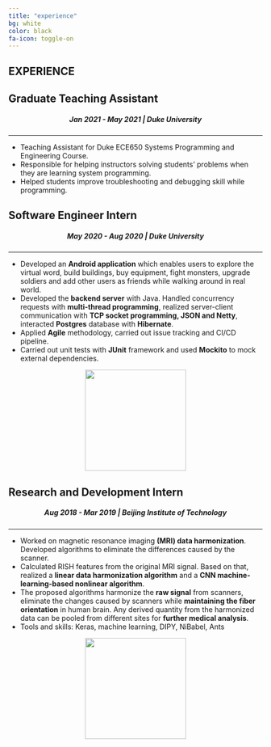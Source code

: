 ```yaml
---
title: "experience"
bg: white
color: black
fa-icon: toggle-on
---
```


<div id="experience" class="background-alt">
        <h2 class="heading" >EXPERIENCE</h2> 
        <div id="experience-timeline">
            <div data-date="Jan 2021 - May 2021">
                <h2>Graduate Teaching Assistant</h2>
                <h5 align = "center" >Jan 2021 - May 2021 | Duke University</h5>
                <hr/>
                <ul>
                  <li>Teaching Assistant for Duke ECE650 Systems Programming and Engineering Course.</li>
                  <li>Responsible for helping instructors solving students’ problems when they are learning system programming.</li>
                  <li>Helped students improve troubleshooting and debugging skill while programming.</li>
                </ul>
            </div>
            <div data-date="May 2020 - Aug 2020">
                <h2>Software Engineer Intern</h2>
                <h5 align = "center" >May 2020 - Aug 2020 | Duke University</h5>
                <hr/>
                <ul>
                  <li>Developed an <strong>Android application</strong> which enables users to explore the virtual word, build buildings, buy equipment, fight monsters, upgrade soldiers and add other users as friends while walking around in real world.</li>
                  <li>Developed the <strong>backend server</strong> with Java. Handled concurrency requests with <strong>multi-thread programming</strong>, realized server-client communication with <strong>TCP socket programming, JSON and Netty</strong>, interacted <strong>Postgres</strong> database with <strong>Hibernate</strong>.</li>
                  <li>Applied <strong>Agile</strong> methodology, carried out issue tracking and CI/CD pipeline.</li>
                  <li>Carried out unit tests with <strong>JUnit</strong> framework and used <strong>Mockito</strong> to mock external dependencies.</li>
                </ul>
                <div align="center"> 
                      <img src="img/app.jpg" width="200px" />
                </div>
            </div>
            <div data-date="Aug 2018 - Mar 2019">
                <h2>Research and Development Intern</h2>
                <h5 align = "center" >Aug 2018 - Mar 2019 | Beijing Institute of Technology</h5>
                <hr/>
                <ul>
                  <li>Worked on magnetic resonance imaging <strong>(MRI) data harmonization</strong>. Developed algorithms to eliminate the differences caused by the scanner.</li>
                  <li>Calculated RISH features from the original MRI signal. Based on that, realized a <strong>linear data harmonization algorithm</strong> and a <strong>CNN machine-learning-based nonlinear algorithm</strong>.</li>
                  <li>The proposed algorithms harmonize the <strong>raw signal</strong> from scanners, eliminate the changes caused by scanners while <strong>maintaining the fiber orientation</strong> in human brain. Any derived quantity from the harmonized data can be pooled from different sites for <strong>further medical analysis</strong>.</li>
                  <li>Tools and skills: Keras, machine learning, DIPY, NiBabel, Ants</li>
                </ul>
                <div align="center"> 
                      <img src="img/MRI.jpg" width="200px" />
                </div>
            </div>
        </div>
    </div>

